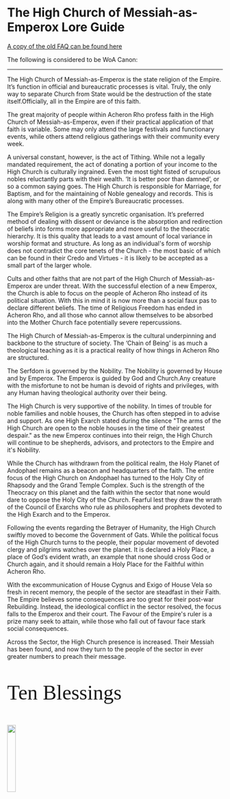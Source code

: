 <link href="https://fonts.googleapis.com/css?family=Great+Vibes&display=swap" rel="stylesheet">

# The High Church of Messiah-as-Emperox Lore Guide

<a href="FAQ/FAQOld" target="_blank">A copy of the old FAQ can be found here</a>

The following is considered to be WoA Canon:

<hr />

The High Church of Messiah-as-Emperox is the state religion of the Empire. It’s function in official and bureaucratic processes is vital. Truly, the only way to separate Church from State would be the destruction of the state itself.Officially, all in the Empire are of this faith.

The great majority of people within Acheron Rho profess faith in the High Church of Messiah-as-Emperox, even if their practical application of that faith is variable. Some may only attend the large festivals and functionary events, while others attend religious gatherings with their community every week.

A universal constant, however, is the act of Tithing. While not a legally mandated requirement, the act of donating a portion of your income to the High Church is culturally ingrained. Even the most tight fisted of scrupulous nobles reluctantly parts with their wealth. ‘It is better poor than damned’, or so a common saying goes. The High Church is responsible for Marriage, for Baptism, and for the maintaining of Noble genealogy and records. This is along with many other of the Empire’s Bureaucratic processes.

The Empire’s Religion is a greatly syncretic organisation. It’s preferred method of dealing with dissent or deviance is the absorption and redirection of beliefs into forms more appropriate and more useful to the theocratic hierarchy. It is this quality that leads to a vast amount of local variance in worship format and structure. As long as an individual's form of worship does not contradict the core tenets of the Church - the most basic of which can be found in their Credo and Virtues - it is likely to be accepted as a small part of the larger whole.

Cults and other faiths that are not part of the High Church of Messiah-as-Emperox are under threat. With the successful election of a new Emperox, the Church is able to focus on the people of Acheron Rho instead of its political situation. With this in mind it is now more than a social faux pas to declare different beliefs. The time of Religious Freedom has ended in Acheron Rho, and all those who cannot allow themselves to be absorbed into the Mother Church face potentially severe repercussions.

The High Church of Messiah-as-Emperox is the cultural underpinning and backbone to the structure of society. The ‘Chain of Being’ is as much a theological teaching as it is a practical reality of how things in Acheron Rho are structured.

The Serfdom is governed by the Nobility. The Nobility is governed by House and by Emperox. The Emperox is guided by God and Church.Any creature with the misfortune to not be human is devoid of rights and privileges, with any Human having theological authority over their being.

The High Church is very supportive of the nobility. In times of trouble for noble families and noble houses, the Church has often stepped in to advise and support. As one High Exarch stated during the silence "The arms of the High Church are open to the noble houses in the time of their greatest despair." as the new Emperox continues into their reign, the High Church will continue to be shepherds, advisors, and protectors to the Empire and it's Nobility.

While the Church has withdrawn from the political realm, the Holy Planet of Andophael remains as a beacon and headquarters of the faith. The entire focus of the High Church on Andophael has turned to the Holy City of Rhapsody and the Grand Temple Complex. Such is the strength of the Theocracy on this planet and the faith within the sector that none would dare to oppose the Holy City of the Church. Fearful lest they draw the wrath of the Council of Exarchs who rule as philosophers and prophets devoted to the High Exarch and to the Emperox.

Following the events regarding the Betrayer of Humanity, the High Church swiftly moved to become the Government of Gats. While the political focus of the High Church turns to the people, their popular movement of devoted clergy and pilgrims watches over the planet. It is declared a Holy Place, a place of God’s evident wrath, an example that none should cross God or Church again, and it should remain a Holy Place for the Faithful within Acheron Rho.

With the excommunication of House Cygnus and Exigo of House Vela so fresh in recent memory, the people of the sector are steadfast in their Faith. The Empire believes some consequences are too great for their post-war Rebuilding. Instead, the ideological conflict in the sector resolved, the focus falls to the Emperox and their court. The Favour of the Empire's ruler is a prize many seek to attain, while those who fall out of favour face stark social consequences.

Across the Sector, the High Church presence is increased. Their Messiah has been found, and now they turn to the people of the sector in ever greater numbers to preach their message.

<p class="text-right" style="font-size:3rem;font-family: 'Great Vibes', cursive;">Ten Blessings</p>
<img src="Assets/wax_seal.png" class="d-block ml-auto img-scaled" style="margin-bottom:2rem;width:20%;">


